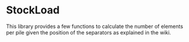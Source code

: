 # StockLoad

This library provides a few functions to calculate the number of elements per pile given the position of the separators as explained in the wiki.
